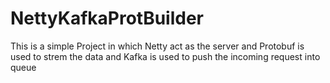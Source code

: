 # NettyKafkaProtBuilder
This is a simple Project in which Netty act as the server and Protobuf is used to  strem the data and Kafka is used to push the incoming request into queue
